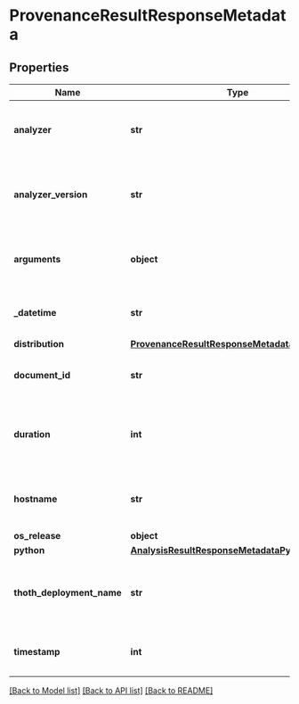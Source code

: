 # ProvenanceResultResponseMetadata

## Properties
Name | Type | Description | Notes
------------ | ------------- | ------------- | -------------
**analyzer** | **str** | Name of the component used to check provenance  |
**analyzer_version** | **str** | Version of the component used to check provenance  |
**arguments** | **object** | Arguments passed to the provenance checker |
**_datetime** | **str** | Date and time of analysis end in ISO format |
**distribution** | [**ProvenanceResultResponseMetadataDistribution**](ProvenanceResultResponseMetadataDistribution.md) |  |
**document_id** | **str** | A unique identifier of the document |
**duration** | **int** | Number of seconds for which the provenance-checker was running  |
**hostname** | **str** | Pod name where the provenance checks were done |
**os_release** | **object** |  |
**python** | [**AnalysisResultResponseMetadataPython**](AnalysisResultResponseMetadataPython.md) |  |
**thoth_deployment_name** | **str** | Name of Thoth&#x27;s deployment that computed results |
**timestamp** | **int** | Timestamp when results were computed |

[[Back to Model list]](../README.md#documentation-for-models) [[Back to API list]](../README.md#documentation-for-api-endpoints) [[Back to README]](../README.md)

